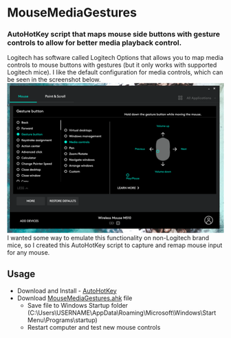 # MouseMediaGestures
### AutoHotKey script that maps mouse side buttons with gesture controls to allow for better media playback control.

Logitech has software called Logitech Options that allows you to map media controls to mouse buttons with gestures (but it only works with supported Logitech mice). I like the default configuration for media controls, which can be seen in the screenshot below.
![Logitech Options Media Gesture Controls](GestureMap.png)
I wanted some way to emulate this functionality on non-Logitech brand mice, so I created this AutoHotKey script to capture and remap mouse input for any mouse.

## Usage
- Download and Install - [AutoHotKey](https://www.autohotkey.com/)
- Download [MouseMediaGestures.ahk](MouseMediaGestures.ahk) file
  - Save file to Windows Startup folder (C:\Users\USERNAME\AppData\Roaming\Microsoft\Windows\Start Menu\Programs\startup)
  - Restart computer and test new mouse controls
